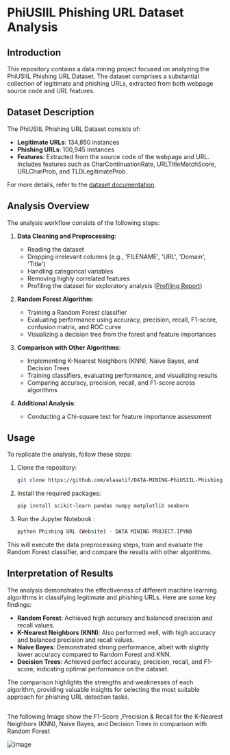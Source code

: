 # PhiUSIIL Phishing URL Dataset Analysis

## Introduction

This repository contains a data mining project focused on analyzing the PhiUSIIL Phishing URL Dataset. The dataset comprises a substantial collection of legitimate and phishing URLs, extracted from both webpage source code and URL features.

## Dataset Description

The PhiUSIIL Phishing URL Dataset consists of:

- **Legitimate URLs**: 134,850 instances
- **Phishing URLs**: 100,945 instances
- **Features**: Extracted from the source code of the webpage and URL. Includes features such as CharContinuationRate, URLTitleMatchScore, URLCharProb, and TLDLegitimateProb.

For more details, refer to the [dataset documentation](https://archive.ics.uci.edu/dataset/967/phiusiil+phishing+url+dataset).

## Analysis Overview

The analysis workflow consists of the following steps:

1. **Data Cleaning and Preprocessing**: 
   - Reading the dataset
   - Dropping irrelevant columns (e.g., 'FILENAME', 'URL', 'Domain', 'Title')
   - Handling categorical variables
   - Removing highly correlated features
   - Profiling the dataset for exploratory analysis ([Profiling Report](https://elaaatif.github.io/DATA-MINING-PhiUSIIL-Phishing-URL/))

2. **Random Forest Algorithm**: 
   - Training a Random Forest classifier
   - Evaluating performance using accuracy, precision, recall, F1-score, confusion matrix, and ROC curve
   - Visualizing a decision tree from the forest and feature importances

3. **Comparison with Other Algorithms**:
   - Implementing K-Nearest Neighbors (KNN), Naive Bayes, and Decision Trees
   - Training classifiers, evaluating performance, and visualizing results
   - Comparing accuracy, precision, recall, and F1-score across algorithms

4. **Additional Analysis**:
   - Conducting a Chi-square test for feature importance assessment

## Usage

To replicate the analysis, follow these steps:

1. Clone the repository:
      ```bash
   git clone https://github.com/elaaatif/DATA-MINING-PhiUSIIL-Phishing-URL
   ```
2. Install the required packages:
     ```bash
   pip install scikit-learn pandas numpy matplotlib seaborn
   ```
3. Run the Jupyter Notebook :
      ```bash
   python Phishing URL (Website) - DATA MINING PROJECT.IPYNB
   ```
This will execute the data preprocessing steps, train and evaluate the Random Forest classifier, and compare the results with other algorithms.

## Interpretation of Results

The analysis demonstrates the effectiveness of different machine learning algorithms in classifying legitimate and phishing URLs. Here are some key findings:

- **Random Forest**: Achieved high accuracy and balanced precision and recall values.
- **K-Nearest Neighbors (KNN)**: Also performed well, with high accuracy and balanced precision and recall values.
- **Naive Bayes**: Demonstrated strong performance, albeit with slightly lower accuracy compared to Random Forest and KNN.
- **Decision Trees**: Achieved perfect accuracy, precision, recall, and F1-score, indicating optimal performance on the dataset.

The comparison highlights the strengths and weaknesses of each algorithm, providing valuable insights for selecting the most suitable approach for phishing URL detection tasks.
##
The following Image show the F1-Score ,Precision & Recall for the K-Nearest Neighbors (KNN), Naive Bayes, and Decision Trees in comparison with Random Forest 

![image](https://github.com/elaaatif/DATA-MINING-PhiUSIIL-Phishing-URL/assets/122917261/4f60a071-4e6b-487f-ac8e-85d8c195f58a)

